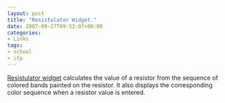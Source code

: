 ```yaml
---
layout: post
title: "Resistulator Widget."
date: 2007-09-27T09:53:07+00:00
categories:
- Links
tags:
- school
- itp
---
```

[Resistulator widget][widget] calculates the value of a resistor from the sequence of colored bands painted on the resistor. It also displays the corresponding color sequence when a resistor value is entered.

[widget]: http://www.apple.com/downloads/dashboard/calculate_convert/resistulator.html
